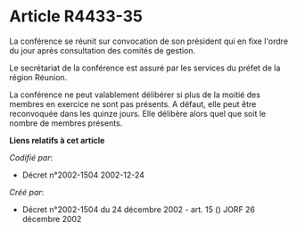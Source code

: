 # Article R4433-35

La conférence se réunit sur convocation de son président qui en fixe l'ordre du jour après consultation des comités de
gestion.

Le secrétariat de la conférence est assuré par les services du préfet de la région Réunion.

La conférence ne peut valablement délibérer si plus de la moitié des membres en exercice ne sont pas présents. A défaut, elle
peut être reconvoquée dans les quinze jours. Elle délibère alors quel que soit le nombre de membres présents.

**Liens relatifs à cet article**

_Codifié par_:

  - Décret n°2002-1504 2002-12-24

_Créé par_:

  - Décret n°2002-1504 du 24 décembre 2002 - art. 15 () JORF 26 décembre 2002
